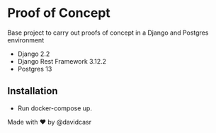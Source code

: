 # Proof of Concept

Base project to carry out proofs of concept in a Django and Postgres environment

- Django 2.2 
- Django Rest Framework 3.12.2
- Postgres 13


## Installation

- Run docker-compose up.


Made with ❤️ by @davidcasr